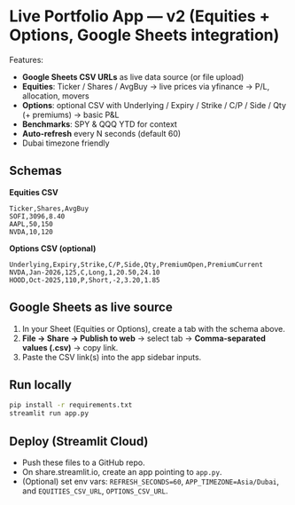 
# Live Portfolio App — v2 (Equities + Options, Google Sheets integration)

Features:
- **Google Sheets CSV URLs** as live data source (or file upload)
- **Equities**: Ticker / Shares / AvgBuy → live prices via yfinance → P/L, allocation, movers
- **Options**: optional CSV with Underlying / Expiry / Strike / C/P / Side / Qty (+ premiums) → basic P&L
- **Benchmarks**: SPY & QQQ YTD for context
- **Auto-refresh** every N seconds (default 60)
- Dubai timezone friendly

## Schemas
**Equities CSV**
```
Ticker,Shares,AvgBuy
SOFI,3096,8.40
AAPL,50,150
NVDA,10,120
```

**Options CSV (optional)**
```
Underlying,Expiry,Strike,C/P,Side,Qty,PremiumOpen,PremiumCurrent
NVDA,Jan-2026,125,C,Long,1,20.50,24.10
HOOD,Oct-2025,110,P,Short,-2,3.20,1.85
```

## Google Sheets as live source
1. In your Sheet (Equities or Options), create a tab with the schema above.
2. **File → Share → Publish to web** → select tab → **Comma-separated values (.csv)** → copy link.
3. Paste the CSV link(s) into the app sidebar inputs.

## Run locally
```bash
pip install -r requirements.txt
streamlit run app.py
```

## Deploy (Streamlit Cloud)
- Push these files to a GitHub repo.
- On share.streamlit.io, create an app pointing to `app.py`.
- (Optional) set env vars: `REFRESH_SECONDS=60`, `APP_TIMEZONE=Asia/Dubai`, and `EQUITIES_CSV_URL`, `OPTIONS_CSV_URL`.

